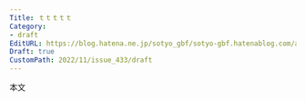 ```yaml
---
Title: ｔｔｔｔｔ
Category:
- draft
EditURL: https://blog.hatena.ne.jp/sotyo_gbf/sotyo-gbf.hatenablog.com/atom/entry/4207112889941098801
Draft: true
CustomPath: 2022/11/issue_433/draft
---
```


本文
